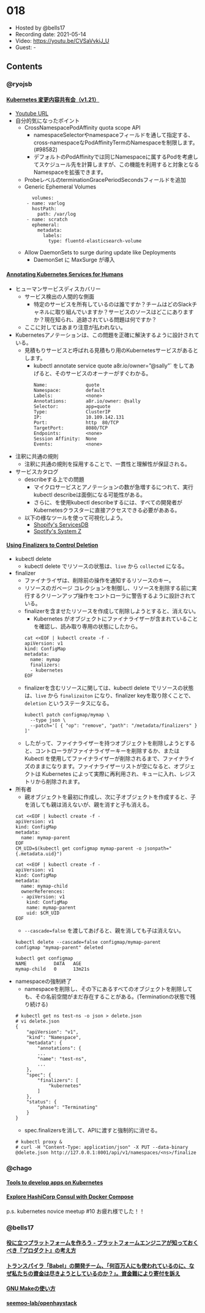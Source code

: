 # 018

- Hosted by @bells17
- Recording date: 2021-05-14
- Video: https://youtu.be/CVSaVvkiJ_U
- Guest: -

## Contents


### @ryojsb

#### [Kubernetes 変更内容共有会（v1.21）](https://kubernetes-updates.connpass.com/event/210969/)
- [Youtube URL](https://www.youtube.com/watch?v=JLAaX0Xg_VI&t=2304s)
- 自分的気になったポイント
  - CrossNamespacePodAffinity quota scope API
    - namespaceSelectorやnamespaceフィールドを通して指定する、cross-namespaceなPodAffinityTermのNamespaceを制限します。(#98582)
    - デフォルトのPodAffinityでは同じNamespaceに属するPodを考慮してスケジュール先を計算しますが、この機能を利用すると対象となるNamespaceを拡張できます。
  - ProbeレベルのterminationGracePeriodSecondsフィールドを追加
  - Generic Ephemeral Volumes
  ```
        volumes:
      - name: varlog
        hostPath:
          path: /var/log
      - name: scratch
        ephemeral:
          metadata:
            labels:
              type: fluentd-elasticsearch-volume
    ```
    - Allow DaemonSets to surge during update like Deployments
      - DaemonSet に MaxSurge が導入 

#### [Annotating Kubernetes Services for Humans](https://kubernetes.io/blog/2021/04/20/annotating-k8s-for-humans/?utm_medium=email&_hsmi=124457540&_hsenc=p2ANqtz-_eUQHxiNZCO_-Qm4dBkZot4mX5iIKyC8Wvv0zTZuzM3A4y7ed-gKGVThS9Lg_U88GHKfhSBqWLJNUZ7qNtFGkvzWXbng&utm_content=124457540&utm_source=hs_email)
- ヒューマンサービスディスカバリー
  - サービス検出の人間的な側面
    - 特定のサービスを所有しているのは誰ですか？チームはどのSlackチャネルに取り組んでいますか？サービスのソースはどこにありますか？現在知られ、追跡されている問題は何ですか？
  - ここに対してはあまり注意が払われない。
- Kubernetesアノテーションは、この問題を正確に解決するように設計されている。
  - 見積もりサービスと呼ばれる見積もり用のKubernetesサービスがあるとします。
    - kubectl annotate service quote a8r.io/owner=”@sally”` をしてあげると、そのサービスのオーナーがすぐわかる。
      ```
      Name:              quote
      Namespace:         default
      Labels:            <none>
      Annotations:       a8r.io/owner: @sally
      Selector:          app=quote
      Type:              ClusterIP
      IP:                10.109.142.131
      Port:              http  80/TCP
      TargetPort:        8080/TCP
      Endpoints:         <none>
      Session Affinity:  None
      Events:            <none>
      ```
- 注釈に共通の規則
  - 注釈に共通の規則を採用することで、一貫性と理解性が保証される。
- サービスカタログ
  - describeする上での問題
    - マイクロサービスとアノテーションの数が急増するにつれて、実行kubectl describeは面倒になる可能性がある。
    - さらに、を使用kubectl describeするには、すべての開発者がKubernetesクラスターに直接アクセスできる必要があある。
  - 以下の様なツールを使って可視化しよう。
    - [Shopify's ServicesDB](https://shopify.engineering/scaling-mobile-development-by-treating-apps-as-services)
    - [Spotify's System Z](https://dzone.com/articles/modeling-microservices-at-spotify-with-petter-mari)


#### [Using Finalizers to Control Deletion](https://kubernetes.io/blog/2021/05/14/using-finalizers-to-control-deletion/)
- kubectl delete
  - kubectl delete でリソースの状態は、`live` から `collected` になる。
- finalizer
  - ファイナライザは、削除前の操作を通知するリソースのキー。
  - リソースのガベージ コレクションを制御し、リソースを削除する前に実行するクリーンアップ操作をコントローラに警告するように設計されている。
  - finalizerを含ませたリソースを作成して削除しようとすると、消えない。
    - Kubernetes がオブジェクトにファイナライザーが含まれていることを確認し、読み取り専用の状態にしたから。
    ```
    cat <<EOF | kubectl create -f -
    apiVersion: v1
    kind: ConfigMap
    metadata:
      name: mymap
      finalizers:
      - kubernetes
    EOF
    ```
  - finalizerを含むリソースに関しては、kubectl delete でリソースの状態は、`live` から `finalizaiton` になり、finalizer keyを取り除くことで、`deletion` というステータスになる。
    ```
    kubectl patch configmap/mymap \
      --type json \
      --patch='[ { "op": "remove", "path": "/metadata/finalizers" } ]'
    ```
  - したがって、ファイナライザーを持つオブジェクトを削除しようとすると、コントローラがファイナライザーキーを削除するか、または Kubectl を使用してファイナライザーが削除されるまで、ファイナライズのままになります。ファイナライザーリストが空になると、オブジェクトは Kubernetes によって実際に再利用され、キューに入れ、レジストリから削除されます。
- 所有者
  - 親オブジェクトを最初に作成し、次に子オブジェクトを作成すると、子を消しても親は消えないが、親を消すと子も消える。
  ```
  cat <<EOF | kubectl create -f -
  apiVersion: v1
  kind: ConfigMap
  metadata:
    name: mymap-parent
  EOF
  CM_UID=$(kubectl get configmap mymap-parent -o jsonpath="{.metadata.uid}")

  cat <<EOF | kubectl create -f -
  apiVersion: v1
  kind: ConfigMap
  metadata:
    name: mymap-child
    ownerReferences:
    - apiVersion: v1
      kind: ConfigMap
      name: mymap-parent
      uid: $CM_UID
  EOF
  ```
  - `--cascade=false` を渡してあげると、親を消しても子は消えない。
  ```
  kubectl delete --cascade=false configmap/mymap-parent
  configmap "mymap-parent" deleted

  kubectl get configmap
  NAME          DATA   AGE
  mymap-child   0      13m21s
  ```
- namespaceの強制終了
  - namespaceを削除し、その下にあるすべてのオブジェクトを削除しても、その名前空間がまだ存在することがある。(Terminationの状態で残り続ける)
  ```
  # kubectl get ns test-ns -o json > delete.json
  # vi delete.json
  {
      "apiVersion": "v1",
      "kind": "Namespace",
      "metadata": {
          "annotations": {
          ...
          "name": "test-ns",
          ...
      },
      "spec": {
          "finalizers": [
              "kubernetes"
          ]
      },
      "status": {
          "phase": "Terminating"
      }
  }
  ```
  - spec.finalizersを消して、APIに渡すと強制的に消せる。
  ```
  # kubectl proxy &
  # curl -H "Content-Type: application/json" -X PUT --data-binary @delete.json http://127.0.0.1:8001/api/v1/namespaces/<ns>/finalize
  ```

### @chago

#### [Tools to develop apps on Kubernetes](https://www.cncf.io/blog/2021/05/10/tools-to-develop-apps-on-kubernetes/)
#### [Explore HashiCorp Consul with Docker Compose](https://www.hashicorp.com/blog/explore-hashicorp-consul-with-docker-compose)

p.s. kubernetes novice meetup #10 お疲れ様でした！！

### @bells17

#### [役に立つプラットフォームを作ろう - プラットフォームエンジニアが知っておくべき『プロダクト』の考え方](https://speakerdeck.com/jacopen/yi-nili-tupuratutohuomuwozuo-rou)

#### [トランスパイラ「Babel」の開発チーム、「何百万人にも使われているのに、なぜ私たちの資金は尽きようとしているのか？」。資金難により寄付を訴え](https://www.publickey1.jp/blog/21/babel.html)

#### [GNU Makeの使い方](https://speakerdeck.com/kaityo256/how-to-use-gnu-make)

#### [seemoo-lab/openhaystack](https://github.com/seemoo-lab/openhaystack)
